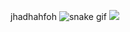 jhadhahfoh
![snake gif](https://github.com/YOUR_USERNAME/YOUR_USERNAME/blob/output/github-contribution-grid-snake.gif)
<img src='https://github.com/YOUR_USERNAME/YOUR_USERNAME/blob/output/github-contribution-grid-snake.gif'/>
